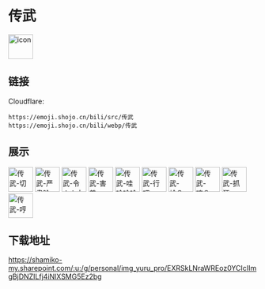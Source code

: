 # 传武
<img src="https://emoji.shojo.cn/bili/src/传武/icon.png" width="50" height="50" alt="icon">

## 链接
Cloudflare:
```
https://emoji.shojo.cn/bili/src/传武
https://emoji.shojo.cn/bili/webp/传武
```
## 展示
<img src="https://emoji.shojo.cn/bili/src/传武/传武-切～.png" width="50" height="50" alt="传武-切～">
<img src="https://emoji.shojo.cn/bili/src/传武/传武-严肃脸.png" width="50" height="50" alt="传武-严肃脸">
<img src="https://emoji.shojo.cn/bili/src/传武/传武-令人火大.png" width="50" height="50" alt="传武-令人火大">
<img src="https://emoji.shojo.cn/bili/src/传武/传武-害羞.png" width="50" height="50" alt="传武-害羞">
<img src="https://emoji.shojo.cn/bili/src/传武/传武-哇哈哈哈.png" width="50" height="50" alt="传武-哇哈哈哈">
<img src="https://emoji.shojo.cn/bili/src/传武/传武-行吧.png" width="50" height="50" alt="传武-行吧">
<img src="https://emoji.shojo.cn/bili/src/传武/传武-蛤？.png" width="50" height="50" alt="传武-蛤？">
<img src="https://emoji.shojo.cn/bili/src/传武/传武-咦？.png" width="50" height="50" alt="传武-咦？">
<img src="https://emoji.shojo.cn/bili/src/传武/传武-抓狂.png" width="50" height="50" alt="传武-抓狂">
<img src="https://emoji.shojo.cn/bili/src/传武/传武-哼～.png" width="50" height="50" alt="传武-哼～">

## 下载地址

https://shamiko-my.sharepoint.com/:u:/g/personal/img_yuru_pro/EXRSkLNraWREoz0YCIcIImgBjDNZILfj4iNlXSMG5Ez2bg